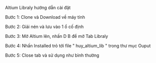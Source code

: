 Altium Libraly hướng dẫn cài đặt

Bước 1: Clone và Download về máy tính

Bước 2: Giải nén và lưu vào 1 ổ cố định

Bước 3: Mở Altium lên, nhấn D B để mở Tab Libraly

Bước 4: Nhấn Installed trỏ tới file " huy_altium_lib " trong thư mục Ouput

Bước 5: Close tab và sử dụng như bình thường


